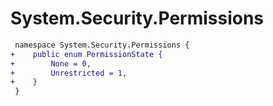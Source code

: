 # System.Security.Permissions

``` diff
 namespace System.Security.Permissions {
+    public enum PermissionState {
+        None = 0,
+        Unrestricted = 1,
+    }
 }
```

